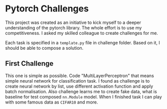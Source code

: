 # Pytorch Challenges

This project was created as an initiative to kick myself to a deeper understanding of the pytorch library. 
The whole effort is to use my competitiveness. I asked my skilled colleague to create challenges for me.

Each task is specified in a `template.py` file in challenge folder. Based on it, I should be able to compose a solution.

## First Challenge

This one is simple as possible. Code "MultiLayerPerceptron" that means simple neural network for classification task.
I found as challenge is to create neural network by list, use different activation function and apply batch normalisation. 
Also challenge learns me to create fake data, what is baseline for test composed `nn.Module` model. 
When I finished task I can play with some famous data as `CIFAR10` and more.